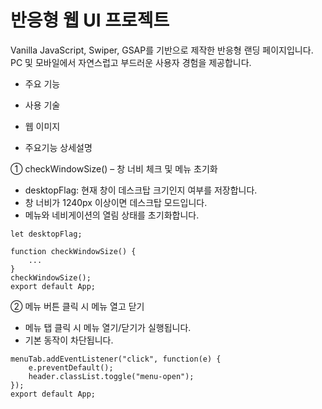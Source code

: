 # 반응형 웹 UI 프로젝트

Vanilla JavaScript, Swiper, GSAP를 기반으로 제작한 반응형 랜딩 페이지입니다.<br>
PC 및 모바일에서 자연스럽고 부드러운 사용자 경험을 제공합니다.

- 주요 기능

- 사용 기술

- 웹 이미지

- 주요기능 상세설명

① checkWindowSize() – 창 너비 체크 및 메뉴 초기화
- desktopFlag: 현재 창이 데스크탑 크기인지 여부를 저장합니다.
- 창 너비가 1240px 이상이면 데스크탑 모드입니다.
- 메뉴와 네비게이션의 열림 상태를 초기화합니다.

``` React
let desktopFlag;

function checkWindowSize() {
	...
}
checkWindowSize();
export default App;
```

② 메뉴 버튼 클릭 시 메뉴 열고 닫기
- 메뉴 탭 클릭 시 메뉴 열기/닫기가 실행됩니다.
- 기본 동작이 차단됩니다.
``` React
menuTab.addEventListener("click", function(e) {
	e.preventDefault();
	header.classList.toggle("menu-open");
});
export default App;
```
